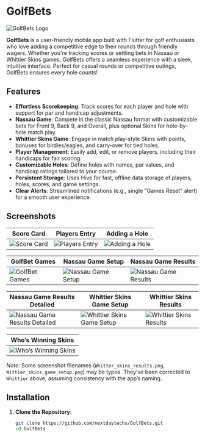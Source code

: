 # GolfBets

![GolfBets Logo](screen_shots/Score_card.png) <!-- Replace with a logo if you have one -->

**GolfBets** is a user-friendly mobile app built with Flutter for golf enthusiasts who love adding a competitive edge to their rounds through friendly wagers. Whether you're tracking scores or settling bets in Nassau or Whittier Skins games, GolfBets offers a seamless experience with a sleek, intuitive interface. Perfect for casual rounds or competitive outings, GolfBets ensures every hole counts!

## Features

- **Effortless Scorekeeping**: Track scores for each player and hole with support for par and handicap adjustments.
- **Nassau Game**: Compete in the classic Nassau format with customizable bets for Front 9, Back 9, and Overall, plus optional Skins for hole-by-hole match play.
- **Whittier Skins Game**: Engage in match play-style Skins with points, bonuses for birdies/eagles, and carry-over for tied holes.
- **Player Management**: Easily add, edit, or remove players, including their handicaps for fair scoring.
- **Customizable Holes**: Define holes with names, par values, and handicap ratings tailored to your course.
- **Persistent Storage**: Uses Hive for fast, offline data storage of players, holes, scores, and game settings.
- **Clear Alerts**: Streamlined notifications (e.g., single "Games Reset" alert) for a smooth user experience.

## Screenshots

| Score Card | Players Entry | Adding a Hole |
|------------|---------------|---------------|
| ![Score Card](screen_shots/Score_card.png) | ![Players Entry](screen_shots/Players_Entry.png) | ![Adding a Hole](screen_shots/Adding_a_hole.png) |

| GolfBet Games | Nassau Game Setup | Nassau Game Results |
|---------------|-------------------|---------------------|
| ![GolfBet Games](screen_shots/GolfBet_games.png) | ![Nassau Game Setup](screen_shots/Nassau_game_setup.png) | ![Nassau Game Results](screen_shots/Nassau_game_results.png) |

| Nassau Game Results Detailed | Whittier Skins Game Setup | Whittier Skins Results |
|-----------------------------|---------------------------|------------------------|
| ![Nassau Game Results Detailed](screen_shots/Nassau_game_results_detailed.png) | ![Whittier Skins Game Setup](screen_shots/Whittier_skins_game_setup.png) | ![Whittier Skins Results](screen_shots/Whittier_skins_results.png) |

| Who’s Winning Skins |
|---------------------|
| ![Who’s Winning Skins](screen_shots/who_is_winning_skins.png) |

*Note*: Some screenshot filenames (`Whitter_skins_results.png`, `Wittier_skins_game_setup.png`) may be typos. They’ve been corrected to `Whittier` above, assuming consistency with the app’s naming.

## Installation

1. **Clone the Repository**:
   ```bash
   git clone https://github.com/nextdaytechs/GolfBets.git
   cd GolfBets